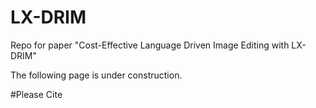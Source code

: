# LX-DRIM
Repo for paper "Cost-Effective Language Driven Image Editing with LX-DRIM"

The following page is under construction.

#Please Cite
